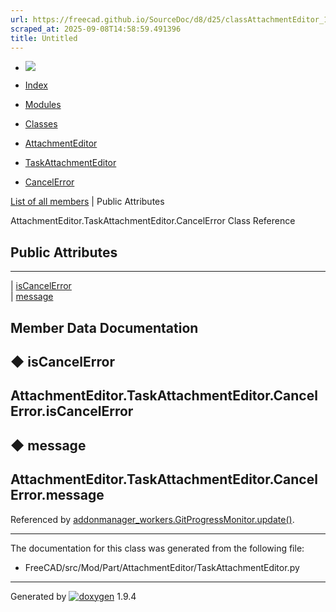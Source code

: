 ```yaml
---
url: https://freecad.github.io/SourceDoc/d8/d25/classAttachmentEditor_1_1TaskAttachmentEditor_1_1CancelError.html
scraped_at: 2025-09-08T14:58:59.491396
title: Untitled
---
```


  * [ ![](https://www.freecad.org/svg/logo-freecad.svg) ](https://freecadweb.org "FreeCAD")
  * [Index](../../index.html "Index")
  * [Modules](../../modules.html "Modules list")
  * [Classes](../../annotated.html "Annotated list")

  * [AttachmentEditor](../../dc/d1a/namespaceAttachmentEditor.html)
  * [TaskAttachmentEditor](../../dc/d20/namespaceAttachmentEditor_1_1TaskAttachmentEditor.html)
  * [CancelError](../../d8/d25/classAttachmentEditor_1_1TaskAttachmentEditor_1_1CancelError.html)

[List of all members](../../dd/d65/classAttachmentEditor_1_1TaskAttachmentEditor_1_1CancelError-members.html) | Public Attributes

AttachmentEditor.TaskAttachmentEditor.CancelError Class Reference

##  Public Attributes  
  
---  
|
[isCancelError](../../d8/d25/classAttachmentEditor_1_1TaskAttachmentEditor_1_1CancelError.html#a09fa5fdd1583592f9ffaeb3d539e2ece)  
|
[message](../../d8/d25/classAttachmentEditor_1_1TaskAttachmentEditor_1_1CancelError.html#accb27ad8a7e2d68e7a7eef01878037dd)  
  
## Member Data Documentation

## ◆ isCancelError

AttachmentEditor.TaskAttachmentEditor.CancelError.isCancelError  
---  
  
## ◆ message

AttachmentEditor.TaskAttachmentEditor.CancelError.message  
---  
  
Referenced by
[addonmanager_workers.GitProgressMonitor.update()](../../d9/da2/classaddonmanager__workers_1_1GitProgressMonitor.html#a792da2433df991c6af7f84aa5d557918).

* * *

The documentation for this class was generated from the following file:

  * FreeCAD/src/Mod/Part/AttachmentEditor/TaskAttachmentEditor.py

* * *

Generated by
[![doxygen](../../doxygen.svg)](https://www.doxygen.org/index.html) 1.9.4

